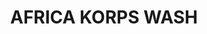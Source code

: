 ---
title: "AFRICA KORPS WASH"
price: 0 
desc: "Bez opisa"
img_path: "/assets/img/A.MIG-1001.jpg"
brand: AMMO
available: true
special_offer: false
new: false
soon: false
cat: "Weathering"
subcat: ""
subsubcat: "wet-emajl-wash"
---